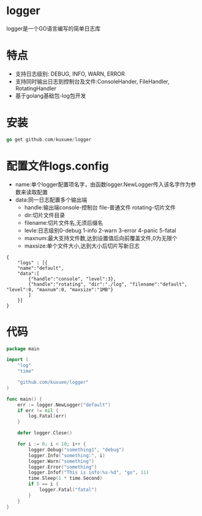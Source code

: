 # logger
logger是一个GO语言编写的简单日志库

# 特点
* 支持日志级别: DEBUG, INFO, WARN, ERROR
* 支持同时输出日志到控制台及文件:ConsoleHander, FileHandler, RotatingHandler
* 基于golang基础包-log包开发

# 安装
```go
go get github.com/kuxuee/logger
```

# 配置文件logs.config
* name:单个logger配置项名字，由函数logger.NewLogger传入该名字作为参数来读取配置
* data:同一日志配置多个输出端
	* handle:输出端console-控制台 file-普通文件 rotating-切片文件
	* dir:切片文件目录
	* filename:切片文件名,无须后缀名
	* levle:日志级别0-debug 1-info 2-warn 3-error 4-panic 5-fatal
	* maxnum:最大支持文件数,达到设置值后向前覆盖文件,0为无限个
	* maxsize:单个文件大小,达到大小后切片写新日志
```logs.config
{
	"logs" : [{
	"name":"default", 
	"data":[
		{"handle":"console", "level":3},
		{"handle":"rotating", "dir":"./log", "filename":"default", "level":0, "maxnum":0, "maxsize":"1MB"}
		]
	}]
}
```

# 代码
```go
package main

import (
	"log"
	"time"

	"github.com/kuxuee/logger"
)

func main() {
	err := logger.NewLogger("default")
	if err != nil {
		log.Fatal(err)
	}

	defer logger.Close()

	for i := 0; i < 10; i++ {
		logger.Debug("something1", "debug")
		logger.Info("something:", i)
		logger.Warn("something")
		logger.Error("something")
		logger.Infof("This is info:%s-%d", "go", 11)
		time.Sleep(1 * time.Second)
		if 5 == i {
			logger.Fatal("fatal")
		}
	}
}

```
